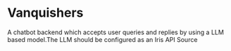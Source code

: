 # Vanquishers
A chatbot backend which accepts user queries and replies by using a LLM based model.The LLM should be configured as an Iris API Source
